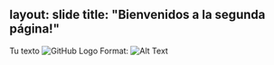 layout: slide
title: "Bienvenidos a la segunda página!"
---
Tu texto
![GitHub Logo](/images/logo.png)
Format: ![Alt Text](url)

